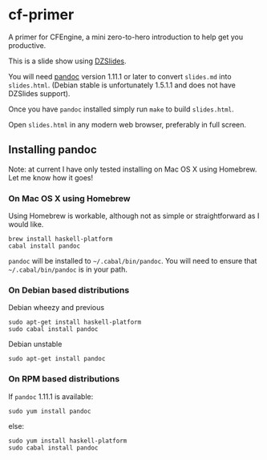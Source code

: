cf-primer
=========

A primer for CFEngine, a mini zero-to-hero introduction to help get you productive.

This is a slide show using [DZSlides](http://paulrouget.com/dzslides/).

You will need [pandoc](http://johnmacfarlane.net/pandoc/) version 1.11.1 or
later to convert `slides.md` into `slides.html`. (Debian stable is
unfortunately 1.5.1.1 and does not have DZSlides support).

Once you have `pandoc` installed simply run `make` to build `slides.html`.

Open `slides.html` in any modern web browser, preferably in full screen.

## Installing pandoc

Note: at current I have only tested installing on Mac OS X using Homebrew.
Let me know how it goes!

### On Mac OS X using Homebrew

Using Homebrew is workable, although not as simple or straightforward as I
would like.

    brew install haskell-platform
    cabal install pandoc

`pandoc` will be installed to `~/.cabal/bin/pandoc`. You will need to ensure
that `~/.cabal/bin/pandoc` is in your path.

### On Debian based distributions

Debian wheezy and previous

    sudo apt-get install haskell-platform
    sudo cabal install pandoc

Debian unstable

    sudo apt-get install pandoc

### On RPM based distributions

If `pandoc` 1.11.1 is available:

    sudo yum install pandoc

else:

    sudo yum install haskell-platform
    sudo cabal install pandoc
